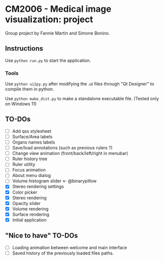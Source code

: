# CM2006 - Medical image visualization: project

Group project by Fannie Martin and Simone Bonino.

## Instructions
Use `python run.py` to start the application.

### Tools

Use `python ui2py.py` after modifying the .ui files through "Qt Designer" to compile them in python.

Use `python make_dist.py` to make a standalone executable file. (Tested only on Windows 11)

## TO-DOs
- [ ] Add qss stylesheet
- [ ] Surface/Area labels
- [ ] Organs names labels
- [ ] Save/load annotations (such as previous rulers ?)
- [ ] Change view animation (front/back/left/right in menubar)
- [ ] Ruler history tree
- [ ] Ruler utility
- [ ] Focus animation
- [ ] About menu dialog
- [ ] Volume histogram slider <- @binarypillow
- [X] Stereo rendering settings
- [X] Color picker
- [X] Stereo rendering
- [X] Opacity slider
- [X] Volume rendering
- [X] Surface rendering
- [x] Initial application

## "Nice to have" TO-DOs
- [ ] Loading animation between welcome and main interface
- [ ] Saved history of the previously loaded files paths.

